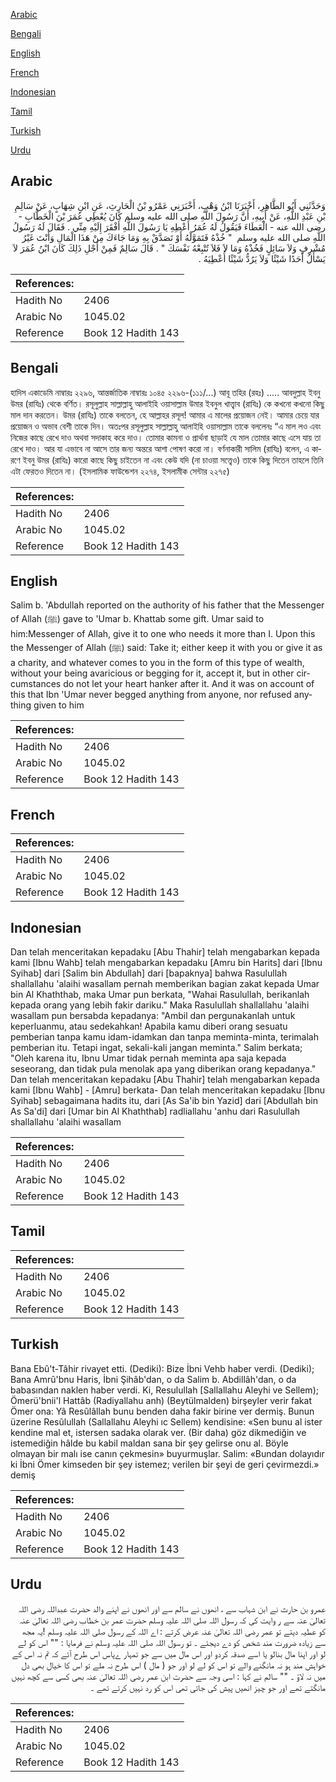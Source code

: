 [Arabic](#arabic)

[Bengali](#bengali)

[English](#english)

[French](#french)

[Indonesian](#indonesian)

[Tamil](#tamil)

[Turkish](#turkish)

[Urdu](#urdu)

## Arabic


<div dir="rtl" lang="ar" style={{fontSize:'larger',backgroundColor:'#f8f9fa',padding:20}}>
وَحَدَّثَنِي أَبُو الطَّاهِرِ، أَخْبَرَنَا ابْنُ وَهْبٍ، أَخْبَرَنِي عَمْرُو بْنُ الْحَارِثِ، عَنِ ابْنِ شِهَابٍ، عَنْ سَالِمِ بْنِ عَبْدِ اللَّهِ، عَنْ أَبِيهِ، أَنَّ رَسُولَ اللَّهِ صلى الله عليه وسلم كَانَ يُعْطِي عُمَرَ بْنَ الْخَطَّابِ - رضى الله عنه - الْعَطَاءَ فَيَقُولُ لَهُ عُمَرُ أَعْطِهِ يَا رَسُولَ اللَّهِ أَفْقَرَ إِلَيْهِ مِنِّي ‏.‏ فَقَالَ لَهُ رَسُولُ اللَّهِ صلى الله عليه وسلم ‏ "‏ خُذْهُ فَتَمَوَّلْهُ أَوْ تَصَدَّقْ بِهِ وَمَا جَاءَكَ مِنْ هَذَا الْمَالِ وَأَنْتَ غَيْرُ مُشْرِفٍ وَلاَ سَائِلٍ فَخُذْهُ وَمَا لاَ فَلاَ تُتْبِعْهُ نَفْسَكَ ‏"‏ ‏.‏ قَالَ سَالِمٌ فَمِنْ أَجْلِ ذَلِكَ كَانَ ابْنُ عُمَرَ لاَ يَسْأَلُ أَحَدًا شَيْئًا وَلاَ يَرُدُّ شَيْئًا أُعْطِيَهُ ‏.‏
</div>
<div style={{backgroundColor:'#f8f9fa',padding:20, marginBottom: 10}}><table> <thead> <tr> <th>References:</th> <th></th> </tr> </thead> <tbody><tr><td>Hadith No</td><td>2406</td></tr><tr><td>Arabic No</td><td>1045.02</td></tr><tr><td>Reference</td><td>Book 12 Hadith 143</td></tr></tbody></table></div>

## Bengali


<div dir="ltr" lang="bn" style={{fontSize:'larger',backgroundColor:'#f8f9fa',padding:20}}>
হাদিস একাডেমি নাম্বারঃ ২২৯৬, আন্তর্জাতিক নাম্বারঃ ১০৪৫ ২২৯৬-(১১১/...) আবূ তহির (রহঃ) ..... আবদুল্লাহ ইবনু উমর (রাযিঃ) থেকে বর্ণিত। রসূলুল্লাহ সাল্লাল্লাহু আলাইহি ওয়াসাল্লাম উমার ইবনুল খাত্ত্বাব (রাযিঃ) কে কখনো কখনো কিছু মাল দান করতেন। উমর (রাযিঃ) তাকে বলতেন, হে আল্লাহর রসূল! আমার এ মালের প্রয়োজন নেই। আমার চেয়ে যার প্রয়োজন ও অভাব বেশী তাকে দিন। অতঃপর রসূলুল্লাহ সাল্লাল্লাহু আলাইহি ওয়াসাল্লাম তাকে বললেনঃ “এ মাল লও এবং নিজের কাছে রেখে দাও অথবা সদাকাহ করে দাও। তোমার কামনা ও প্রার্থনা ছাড়াই যে মাল তোমার কাছে এসে যায় তা রেখে দাও। আর যা এভাবে না আসে তার জন্য অন্তরে আশা পোষণ করো না। বর্ণনাকারী সালিম (রাযিঃ) বলেন, এ কারণে ইবনু উমর (রাযিঃ) কারো কাছে কিছু চাইতেন না এবং কেউ যদি (না চাওয়া সত্ত্বেও) তাকে কিছু দিতেন তাহলে তিনি এটা ফেরতও দিতেন না। (ইসলামিক ফাউন্ডেশন ২২৭৪, ইসলামীক সেন্টার ২২৭৫)
</div>
<div style={{backgroundColor:'#f8f9fa',padding:20, marginBottom: 10}}><table> <thead> <tr> <th>References:</th> <th></th> </tr> </thead> <tbody><tr><td>Hadith No</td><td>2406</td></tr><tr><td>Arabic No</td><td>1045.02</td></tr><tr><td>Reference</td><td>Book 12 Hadith 143</td></tr></tbody></table></div>

## English


<div dir="ltr" lang="en" style={{fontSize:'larger',backgroundColor:'#f8f9fa',padding:20}}>
Salim b. 'Abdullah reported on the authority of his father that the Messenger of Allah (ﷺ) gave to 'Umar b. Khattab some gift. Umar said to him:Messenger of Allah, give it to one who needs it more than I. Upon this the Messenger of Allah (ﷺ) said: Take it; either keep it with you or give it as a charity, and whatever comes to you in the form of this type of wealth, without your being avaricious or begging for it, accept it, but in other circumstances do not let your heart hanker after it. And it was on account of this that Ibn 'Umar never begged anything from anyone, nor refused anything given to him
</div>
<div style={{backgroundColor:'#f8f9fa',padding:20, marginBottom: 10}}><table> <thead> <tr> <th>References:</th> <th></th> </tr> </thead> <tbody><tr><td>Hadith No</td><td>2406</td></tr><tr><td>Arabic No</td><td>1045.02</td></tr><tr><td>Reference</td><td>Book 12 Hadith 143</td></tr></tbody></table></div>

## French


<div dir="ltr" lang="fr" style={{fontSize:'larger',backgroundColor:'#f8f9fa',padding:20}}>

</div>
<div style={{backgroundColor:'#f8f9fa',padding:20, marginBottom: 10}}><table> <thead> <tr> <th>References:</th> <th></th> </tr> </thead> <tbody><tr><td>Hadith No</td><td>2406</td></tr><tr><td>Arabic No</td><td>1045.02</td></tr><tr><td>Reference</td><td>Book 12 Hadith 143</td></tr></tbody></table></div>

## Indonesian


<div dir="ltr" lang="id" style={{fontSize:'larger',backgroundColor:'#f8f9fa',padding:20}}>
Dan telah menceritakan kepadaku [Abu Thahir] telah mengabarkan kepada kami [Ibnu Wahb] telah mengabarkan kepadaku [Amru bin Harits] dari [Ibnu Syihab] dari [Salim bin Abdullah] dari [bapaknya] bahwa Rasulullah shallallahu 'alaihi wasallam pernah memberikan bagian zakat kepada Umar bin Al Khaththab, maka Umar pun berkata, "Wahai Rasulullah, berikanlah kepada orang yang lebih fakir dariku." Maka Rasulullah shallallahu 'alaihi wasallam pun bersabda kepadanya: "Ambil dan pergunakanlah untuk keperluanmu, atau sedekahkan! Apabila kamu diberi orang sesuatu pemberian tanpa kamu idam-idamkan dan tanpa meminta-minta, terimalah pemberian itu. Tetapi ingat, sekali-kali jangan meminta." Salim berkata; "Oleh karena itu, Ibnu Umar tidak pernah meminta apa saja kepada seseorang, dan tidak pula menolak apa yang diberikan orang kepadanya." Dan telah menceritakan kepadaku [Abu Thahir] telah mengabarkan kepada kami [Ibnu Wahb] - [Amru] berkata- Dan telah menceritakan kepadaku [Ibnu Syihab] sebagaimana hadits itu, dari [As Sa'ib bin Yazid] dari [Abdullah bin As Sa'di] dari [Umar bin Al Khaththab] radliallahu 'anhu dari Rasulullah shallallahu 'alaihi wasallam
</div>
<div style={{backgroundColor:'#f8f9fa',padding:20, marginBottom: 10}}><table> <thead> <tr> <th>References:</th> <th></th> </tr> </thead> <tbody><tr><td>Hadith No</td><td>2406</td></tr><tr><td>Arabic No</td><td>1045.02</td></tr><tr><td>Reference</td><td>Book 12 Hadith 143</td></tr></tbody></table></div>

## Tamil


<div dir="ltr" lang="ta" style={{fontSize:'larger',backgroundColor:'#f8f9fa',padding:20}}>

</div>
<div style={{backgroundColor:'#f8f9fa',padding:20, marginBottom: 10}}><table> <thead> <tr> <th>References:</th> <th></th> </tr> </thead> <tbody><tr><td>Hadith No</td><td>2406</td></tr><tr><td>Arabic No</td><td>1045.02</td></tr><tr><td>Reference</td><td>Book 12 Hadith 143</td></tr></tbody></table></div>

## Turkish


<div dir="ltr" lang="tr" style={{fontSize:'larger',backgroundColor:'#f8f9fa',padding:20}}>
Bana Ebû't-Tâhir rivayet etti. (Dediki): Bize İbni Vehb haber verdi. (Dediki); Bana Amrû'bnu Haris, İbni Şihâb'dan, o da Salim b. Abdillâh'dan, o da babasından naklen haber verdi. Ki, Resulullah [Sallallahu Aleyhi ve Sellem); Ömerü'bnii'l Hattâb (Radiyallahu anh) (Beytülmalden) birşeyler verir fakat Ömer ona: Yâ Resûlâllah bunu benden daha fakir birine ver dermiş. Bunun üzerine Resûlullah (Sallallahu Aleyhi ıc Sellem) kendisine: «Sen bunu al ister kendine mal et, istersen sadaka olarak ver. (Bir daha) göz dikmediğin ve istemediğin hâlde bu kabil maldan sana bir şey gelirse onu al. Böyle olmayan bir malı ise canın çekmesin» buyurmuşlar. Salim: «Bundan dolayıdır ki İbni Ömer kimseden bir şey istemez; verilen bir şeyi de geri çevirmezdi.» demiş
</div>
<div style={{backgroundColor:'#f8f9fa',padding:20, marginBottom: 10}}><table> <thead> <tr> <th>References:</th> <th></th> </tr> </thead> <tbody><tr><td>Hadith No</td><td>2406</td></tr><tr><td>Arabic No</td><td>1045.02</td></tr><tr><td>Reference</td><td>Book 12 Hadith 143</td></tr></tbody></table></div>

## Urdu


<div dir="rtl" lang="ur" style={{fontSize:'larger',backgroundColor:'#f8f9fa',padding:20}}>
عمرو بن حارث نے ابن شہاب سے ، انھوں نے سالم سے اور انھوں نے اپنے والد حضرت عبداللہ رضی اللہ تعالیٰ عنہ سے ر وایت کی کہ رسول اللہ صلی اللہ علیہ وسلم حضرت عمر بن خطاب رضی اللہ تعالیٰ عنہ کو عطیہ دیتے تو عمر رضی اللہ تعالیٰ عنہ عرض کرتے : اے اللہ کے رسول صلی اللہ علیہ وسلم !یہ مجھ سے زیادہ ضرورت مند شخص کو دے دیجئے ۔ تو رسول اللہ صلی اللہ علیہ وسلم نے فرمایا : "" اس کو لے لو اور اپنا مال بنالو یا اسے صدقہ کردو اور اس مال میں سے جو تمہار ےپاس اس طرح آئے کہ تم نہ اس کے خواہش مند ہو نہ مانگنے والے تو اس کو لے لو اور جو ( مال ) اس طرح نہ ملے تو اس کا خیال بھی دل میں نہ لاؤ ۔ "" سالم نے کہا : اسی وجہ سے حضرت ابن عمر رضی اللہ تعالیٰ عنہ بھی کسی سے کچھ نہیں مانگتے تھے اور جو چیز انھیں پیش کی جاتی تھی اس کو رد نہیں کرتے تھے ۔
</div>
<div style={{backgroundColor:'#f8f9fa',padding:20, marginBottom: 10}}><table> <thead> <tr> <th>References:</th> <th></th> </tr> </thead> <tbody><tr><td>Hadith No</td><td>2406</td></tr><tr><td>Arabic No</td><td>1045.02</td></tr><tr><td>Reference</td><td>Book 12 Hadith 143</td></tr></tbody></table></div>